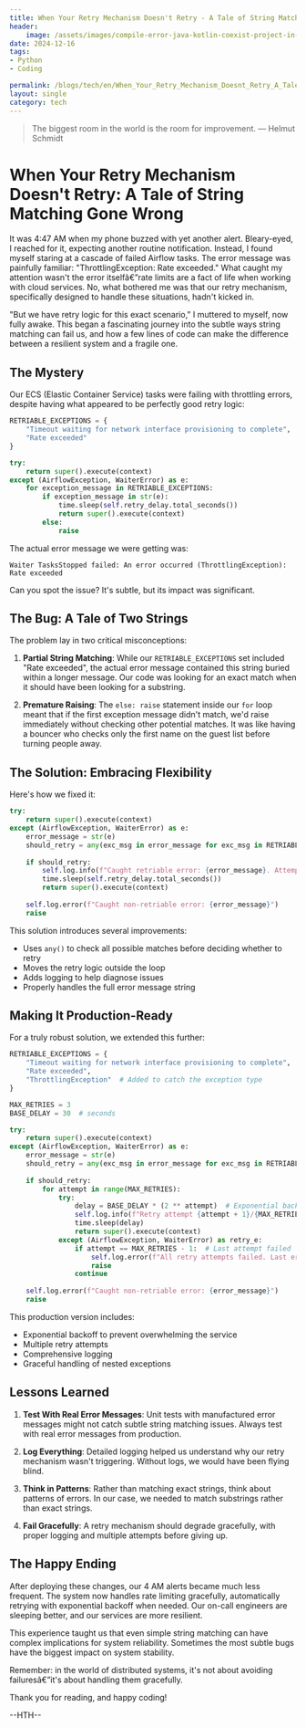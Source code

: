 ```yaml
---
title: When Your Retry Mechanism Doesn't Retry - A Tale of String Matching Gone Wrong
header:
    image: /assets/images/compile-error-java-kotlin-coexist-project-in-intellij.jpg
date: 2024-12-16
tags:
- Python
- Coding

permalink: /blogs/tech/en/When_Your_Retry_Mechanism_Doesnt_Retry_A_Tale_of_String_Matching_Gone_Wrong
layout: single
category: tech
---
```

> The biggest room in the world is the room for improvement.
— Helmut Schmidt

# When Your Retry Mechanism Doesn't Retry: A Tale of String Matching Gone Wrong

It was 4:47 AM when my phone buzzed with yet another alert. Bleary-eyed, I reached for it, expecting another routine notification. Instead, I found myself staring at a cascade of failed Airflow tasks. The error message was painfully familiar: "ThrottlingException: Rate exceeded." What caught my attention wasn't the error itselfâ€”rate limits are a fact of life when working with cloud services. No, what bothered me was that our retry mechanism, specifically designed to handle these situations, hadn't kicked in.

"But we have retry logic for this exact scenario," I muttered to myself, now fully awake. This began a fascinating journey into the subtle ways string matching can fail us, and how a few lines of code can make the difference between a resilient system and a fragile one.

## The Mystery

Our ECS (Elastic Container Service) tasks were failing with throttling errors, despite having what appeared to be perfectly good retry logic:

```python
RETRIABLE_EXCEPTIONS = {
    "Timeout waiting for network interface provisioning to complete",
    "Rate exceeded"
}

try:
    return super().execute(context)
except (AirflowException, WaiterError) as e:
    for exception_message in RETRIABLE_EXCEPTIONS:
        if exception_message in str(e):
            time.sleep(self.retry_delay.total_seconds())
            return super().execute(context)
        else:
            raise
```

The actual error message we were getting was:
```
Waiter TasksStopped failed: An error occurred (ThrottlingException): Rate exceeded
```

Can you spot the issue? It's subtle, but its impact was significant.

## The Bug: A Tale of Two Strings

The problem lay in two critical misconceptions:

1. **Partial String Matching**: While our `RETRIABLE_EXCEPTIONS` set included "Rate exceeded", the actual error message contained this string buried within a longer message. Our code was looking for an exact match when it should have been looking for a substring.

2. **Premature Raising**: The `else: raise` statement inside our `for` loop meant that if the first exception message didn't match, we'd raise immediately without checking other potential matches. It was like having a bouncer who checks only the first name on the guest list before turning people away.

## The Solution: Embracing Flexibility

Here's how we fixed it:

```python
try:
    return super().execute(context)
except (AirflowException, WaiterError) as e:
    error_message = str(e)
    should_retry = any(exc_msg in error_message for exc_msg in RETRIABLE_EXCEPTIONS)
    
    if should_retry:
        self.log.info(f"Caught retriable error: {error_message}. Attempting retry after delay.")
        time.sleep(self.retry_delay.total_seconds())
        return super().execute(context)
    
    self.log.error(f"Caught non-retriable error: {error_message}")
    raise
```

This solution introduces several improvements:
- Uses `any()` to check all possible matches before deciding whether to retry
- Moves the retry logic outside the loop
- Adds logging to help diagnose issues
- Properly handles the full error message string

## Making It Production-Ready

For a truly robust solution, we extended this further:

```python
RETRIABLE_EXCEPTIONS = {
    "Timeout waiting for network interface provisioning to complete",
    "Rate exceeded",
    "ThrottlingException"  # Added to catch the exception type
}

MAX_RETRIES = 3
BASE_DELAY = 30  # seconds

try:
    return super().execute(context)
except (AirflowException, WaiterError) as e:
    error_message = str(e)
    should_retry = any(exc_msg in error_message for exc_msg in RETRIABLE_EXCEPTIONS)
    
    if should_retry:
        for attempt in range(MAX_RETRIES):
            try:
                delay = BASE_DELAY * (2 ** attempt)  # Exponential backoff
                self.log.info(f"Retry attempt {attempt + 1}/{MAX_RETRIES} after {delay} seconds")
                time.sleep(delay)
                return super().execute(context)
            except (AirflowException, WaiterError) as retry_e:
                if attempt == MAX_RETRIES - 1:  # Last attempt failed
                    self.log.error(f"All retry attempts failed. Last error: {str(retry_e)}")
                    raise
                continue
    
    self.log.error(f"Caught non-retriable error: {error_message}")
    raise
```

This production version includes:
- Exponential backoff to prevent overwhelming the service
- Multiple retry attempts
- Comprehensive logging
- Graceful handling of nested exceptions

## Lessons Learned

1. **Test With Real Error Messages**: Unit tests with manufactured error messages might not catch subtle string matching issues. Always test with real error messages from production.

2. **Log Everything**: Detailed logging helped us understand why our retry mechanism wasn't triggering. Without logs, we would have been flying blind.

3. **Think in Patterns**: Rather than matching exact strings, think about patterns of errors. In our case, we needed to match substrings rather than exact strings.

4. **Fail Gracefully**: A retry mechanism should degrade gracefully, with proper logging and multiple attempts before giving up.

## The Happy Ending

After deploying these changes, our 4 AM alerts became much less frequent. The system now handles rate limiting gracefully, automatically retrying with exponential backoff when needed. Our on-call engineers are sleeping better, and our services are more resilient.

This experience taught us that even simple string matching can have complex implications for system reliability. Sometimes the most subtle bugs have the biggest impact on system stability.

Remember: in the world of distributed systems, it's not about avoiding failuresâ€”it's about handling them gracefully.

Thank you for reading, and happy coding!

--HTH--
